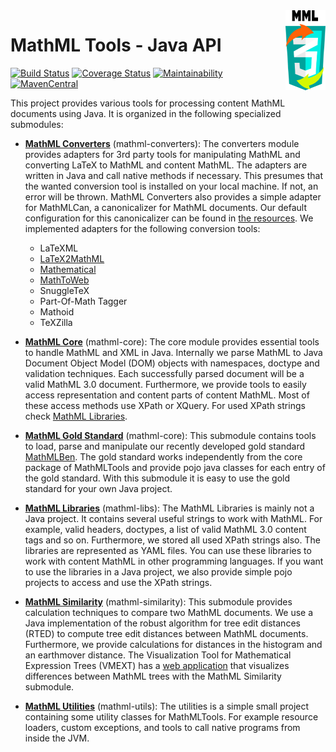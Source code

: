 <img align="right" src="/mml3.svg" alt="MMLTools Logo" width="64" height="128" />

# MathML Tools - Java API

[![Build Status](https://travis-ci.org/ag-gipp/MathMLTools.svg?branch=refactor)](https://travis-ci.org/ag-gipp/MathMLTools)
[![Coverage Status](https://coveralls.io/repos/github/ag-gipp/MathMLTools/badge.svg?branch=refactor)](https://coveralls.io/github/ag-gipp/MathMLTools?branch=refactor)
[![Maintainability](https://api.codeclimate.com/v1/badges/41afd4eab2afc1b28b4b/maintainability)](https://codeclimate.com/github/ag-gipp/MathMLTools/maintainability)
[![MavenCentral](https://maven-badges.herokuapp.com/maven-central/com.formulasearchengine/mathmltools/badge.svg)](https://maven-badges.herokuapp.com/maven-central/com.formulasearchengine/mathmltools/)

This project provides various tools for processing content MathML documents using Java. 
It is organized in the following specialized submodules:

- __[MathML Converters](mathml-converters)__ (mathml-converters): 
The converters module provides adapters for 3rd party tools for manipulating MathML and converting 
LaTeX to MathML and content MathML. The adapters are written in Java and call native methods if necessary.
This presumes that the wanted conversion tool is installed on your local machine. If not, an error will
be thrown. MathML Converters also provides a simple adapter for MathMLCan, a canonicalizer for MathML documents.
Our default configuration for this canonicalizer can be found in 
[the resources](mathml-converters/src/resources/com/formulasearchengine/mathmltools/converters/canonicalize/).
We implemented adapters for the following conversion tools:
   - LaTeXML
   - [LaTeX2MathML](https://github.com/Code-ReaQtor/latex2mathml)
   - [Mathematical](https://github.com/gjtorikian/mathematical)
   - [MathToWeb](http://www.mathtoweb.com/cgi-bin/mathtoweb_home.pl)
   - SnuggleTeX
   - Part-Of-Math Tagger
   - Mathoid
   - TeXZilla

- __[MathML Core](mathml-core)__ (mathml-core): 
The core module provides essential tools to handle MathML and XML in Java. Internally we parse MathML 
to Java Document Object Model (DOM) objects with namespaces, doctype and validation techniques. Each
successfully parsed document will be a valid MathML 3.0 document. Furthermore, we provide tools to easily
access representation and content parts of content MathML. Most of these access methods use XPath or XQuery.
For used XPath strings check [MathML Libraries](mathml-libs).

- __[MathML Gold Standard](mathml-gold)__ (mathml-core): 
This submodule contains tools to load, parse and manipulate our recently developed 
gold standard [MathMLBen](https://mathmlben.wmflabs.org/about). The gold standard works independently from
the core package of MathMLTools and provide pojo java classes for each entry of the gold standard. With this
submodule it is easy to use the gold standard for your own Java project.

- __[MathML Libraries](mathml-libs)__ (mathml-libs): 
The MathML Libraries is mainly not a Java project. It contains several useful strings to work with MathML.
For example, valid headers, doctypes, a list of valid MathML 3.0 content tags and so on. Furthermore, we
stored all used XPath strings also. The libraries are represented as YAML files. You can use these libraries
to work with content MathML in other programming languages. If you want to use the libraries in a Java project,
we also provide simple pojo projects to access and use the XPath strings.

- __[MathML Similarity](mathml-similarity)__ (mathml-similarity): 
This submodule provides calculation techniques to compare two MathML documents. We use a Java implementation of
the robust algorithm for tree edit distances (RTED) to compute tree edit distances between MathML documents.
Furthermore, we provide calculations for distances in the histogram and an earthmover distance. The
Visualization Tool for Mathematical Expression Trees (VMEXT) has a [web application](https://vmext.wmflabs.org/mergedASTs)
that visualizes differences between MathML trees with the MathML Similarity submodule.

- __[MathML Utilities](mathml-utils)__ (mathml-utils): 
The utilities is a simple small project containing some utility classes for MathMLTools. For example resource loaders,
custom exceptions, and tools to call native programs from inside the JVM.
